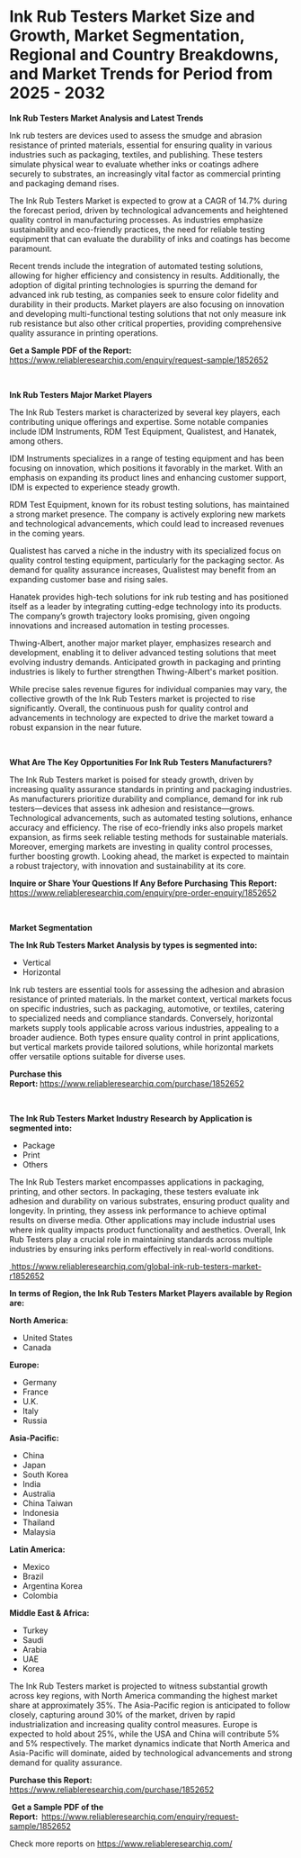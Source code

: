 <p><h1>Ink Rub Testers Market Size and Growth, Market Segmentation, Regional and Country Breakdowns, and Market Trends for Period from 2025 -  2032</h1></p><p><strong>Ink Rub Testers Market Analysis and Latest Trends</strong></p>
<p><p>Ink rub testers are devices used to assess the smudge and abrasion resistance of printed materials, essential for ensuring quality in various industries such as packaging, textiles, and publishing. These testers simulate physical wear to evaluate whether inks or coatings adhere securely to substrates, an increasingly vital factor as commercial printing and packaging demand rises.</p><p>The Ink Rub Testers Market is expected to grow at a CAGR of 14.7% during the forecast period, driven by technological advancements and heightened quality control in manufacturing processes. As industries emphasize sustainability and eco-friendly practices, the need for reliable testing equipment that can evaluate the durability of inks and coatings has become paramount.</p><p>Recent trends include the integration of automated testing solutions, allowing for higher efficiency and consistency in results. Additionally, the adoption of digital printing technologies is spurring the demand for advanced ink rub testing, as companies seek to ensure color fidelity and durability in their products. Market players are also focusing on innovation and developing multi-functional testing solutions that not only measure ink rub resistance but also other critical properties, providing comprehensive quality assurance in printing operations.</p></p>
<p><strong>Get a Sample PDF of the Report:&nbsp;</strong> <a href="https://www.reliableresearchiq.com/enquiry/request-sample/1852652?utm_campaign=3180&utm_medium=2&utm_source=Github&utm_content=ia&utm_term=12042025&utm_id=ink-rub-testers">https://www.reliableresearchiq.com/enquiry/request-sample/1852652</a></p>
<p>&nbsp;</p>
<p><strong>Ink Rub Testers Major Market Players</strong></p>
<p><p>The Ink Rub Testers market is characterized by several key players, each contributing unique offerings and expertise. Some notable companies include IDM Instruments, RDM Test Equipment, Qualistest, and Hanatek, among others. </p><p>IDM Instruments specializes in a range of testing equipment and has been focusing on innovation, which positions it favorably in the market. With an emphasis on expanding its product lines and enhancing customer support, IDM is expected to experience steady growth. </p><p>RDM Test Equipment, known for its robust testing solutions, has maintained a strong market presence. The company is actively exploring new markets and technological advancements, which could lead to increased revenues in the coming years.</p><p>Qualistest has carved a niche in the industry with its specialized focus on quality control testing equipment, particularly for the packaging sector. As demand for quality assurance increases, Qualistest may benefit from an expanding customer base and rising sales.</p><p>Hanatek provides high-tech solutions for ink rub testing and has positioned itself as a leader by integrating cutting-edge technology into its products. The company’s growth trajectory looks promising, given ongoing innovations and increased automation in testing processes.</p><p>Thwing-Albert, another major market player, emphasizes research and development, enabling it to deliver advanced testing solutions that meet evolving industry demands. Anticipated growth in packaging and printing industries is likely to further strengthen Thwing-Albert's market position.</p><p>While precise sales revenue figures for individual companies may vary, the collective growth of the Ink Rub Testers market is projected to rise significantly. Overall, the continuous push for quality control and advancements in technology are expected to drive the market toward a robust expansion in the near future.</p></p>
<p>&nbsp;</p>
<p><strong>What Are The Key Opportunities For Ink Rub Testers Manufacturers?</strong></p>
<p><p>The Ink Rub Testers market is poised for steady growth, driven by increasing quality assurance standards in printing and packaging industries. As manufacturers prioritize durability and compliance, demand for ink rub testers—devices that assess ink adhesion and resistance—grows. Technological advancements, such as automated testing solutions, enhance accuracy and efficiency. The rise of eco-friendly inks also propels market expansion, as firms seek reliable testing methods for sustainable materials. Moreover, emerging markets are investing in quality control processes, further boosting growth. Looking ahead, the market is expected to maintain a robust trajectory, with innovation and sustainability at its core.</p></p>
<p><strong>Inquire or Share Your Questions If Any Before Purchasing This Report:</strong> <a href="https://www.reliableresearchiq.com/enquiry/pre-order-enquiry/1852652?utm_campaign=3180&utm_medium=2&utm_source=Github&utm_content=ia&utm_term=12042025&utm_id=ink-rub-testers">https://www.reliableresearchiq.com/enquiry/pre-order-enquiry/1852652</a></p>
<p>&nbsp;</p>
<p><strong>Market Segmentation</strong></p>
<p><strong>The Ink Rub Testers Market Analysis by types is segmented into:</strong></p>
<p><ul><li>Vertical</li><li>Horizontal</li></ul></p>
<p><p>Ink rub testers are essential tools for assessing the adhesion and abrasion resistance of printed materials. In the market context, vertical markets focus on specific industries, such as packaging, automotive, or textiles, catering to specialized needs and compliance standards. Conversely, horizontal markets supply tools applicable across various industries, appealing to a broader audience. Both types ensure quality control in print applications, but vertical markets provide tailored solutions, while horizontal markets offer versatile options suitable for diverse uses.</p></p>
<p><strong>Purchase this Report:&nbsp;</strong><a href="https://www.reliableresearchiq.com/purchase/1852652?utm_campaign=3180&utm_medium=2&utm_source=Github&utm_content=ia&utm_term=12042025&utm_id=ink-rub-testers">https://www.reliableresearchiq.com/purchase/1852652</a></p>
<p>&nbsp;</p>
<p><strong>The Ink Rub Testers Market Industry Research by Application is segmented into:</strong></p>
<p><ul><li>Package</li><li>Print</li><li>Others</li></ul></p>
<p><p>The Ink Rub Testers market encompasses applications in packaging, printing, and other sectors. In packaging, these testers evaluate ink adhesion and durability on various substrates, ensuring product quality and longevity. In printing, they assess ink performance to achieve optimal results on diverse media. Other applications may include industrial uses where ink quality impacts product functionality and aesthetics. Overall, Ink Rub Testers play a crucial role in maintaining standards across multiple industries by ensuring inks perform effectively in real-world conditions.</p></p>
<p><a href="https://www.reliableresearchiq.com/global-ink-rub-testers-market-r1852652?utm_campaign=3180&utm_medium=2&utm_source=Github&utm_content=ia&utm_term=12042025&utm_id=ink-rub-testers">&nbsp;https://www.reliableresearchiq.com/global-ink-rub-testers-market-r1852652</a></p>
<p><strong>In terms of Region, the Ink Rub Testers Market Players available by Region are:</strong></p>
<p>
    <p> <strong> North America: </strong>
        <ul>
            <li>United States</li>
            <li>Canada</li>
        </ul>
        </p> 
    <p> <strong> Europe: </strong>
        <ul>
            <li>Germany</li>
            <li>France</li>
            <li>U.K.</li>
            <li>Italy</li>
            <li>Russia</li>
        </ul>
        </p> 
    <p> <strong> Asia-Pacific: </strong>
        <ul>
            <li>China</li>
            <li>Japan</li>
            <li>South Korea</li>
            <li>India</li>
            <li>Australia</li>
            <li>China Taiwan</li>
            <li>Indonesia</li>
            <li>Thailand</li>
            <li>Malaysia</li>
        </ul>
        </p> 
    <p> <strong> Latin America: </strong>
        <ul>
            <li>Mexico</li>
            <li>Brazil</li>
            <li>Argentina Korea</li>
            <li>Colombia</li>
        </ul>
        </p> 
    <p> <strong> Middle East & Africa: </strong>
        <ul>
            <li>Turkey</li>
            <li>Saudi</li>
            <li>Arabia</li>
            <li>UAE</li>
            <li>Korea</li>
        </ul>
    </p>
    </p>
<p><p>The Ink Rub Testers market is projected to witness substantial growth across key regions, with North America commanding the highest market share at approximately 35%. The Asia-Pacific region is anticipated to follow closely, capturing around 30% of the market, driven by rapid industrialization and increasing quality control measures. Europe is expected to hold about 25%, while the USA and China will contribute 5% and 5% respectively. The market dynamics indicate that North America and Asia-Pacific will dominate, aided by technological advancements and strong demand for quality assurance.</p></p>
<p><strong>Purchase this Report: </strong><a href="https://www.reliableresearchiq.com/purchase/1852652?utm_campaign=3180&utm_medium=2&utm_source=Github&utm_content=ia&utm_term=12042025&utm_id=ink-rub-testers">https://www.reliableresearchiq.com/purchase/1852652</a></p>
<p>&nbsp;<strong>Get a Sample PDF of the Report:&nbsp;&nbsp;</strong><a href="https://www.reliableresearchiq.com/enquiry/request-sample/1852652?utm_campaign=3180&utm_medium=2&utm_source=Github&utm_content=ia&utm_term=12042025&utm_id=ink-rub-testers">https://www.reliableresearchiq.com/enquiry/request-sample/1852652</a></p>
<p><strong></strong></p>
<p>Check more reports on <a href="https://www.reliableresearchiq.com/?utm_campaign=3180&utm_medium=2&utm_source=Github&utm_content=ia&utm_term=12042025&utm_id=ink-rub-testers">https://www.reliableresearchiq.com/</a></p>